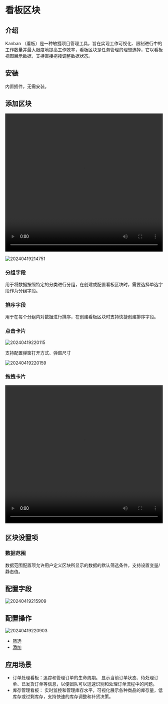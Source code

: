 # 看板区块

<PluginInfo name="block-kanban"></PluginInfo>

## 介绍

Kanban （看板）是一种敏捷项目管理工具，旨在实现工作可视化、限制进行中的工作数量并最大限度地提高工作效率，看板区块是任务管理的理想选择，它以看板视图展示数据，支持直接拖拽调整数据状态。

## 安装

内置插件，无需安装。

## 添加区块

<video width="100%" height="440" controls>
      <source src="https://nocobase-docs.oss-cn-beijing.aliyuncs.com/20240419214551.mp4" type="video/mp4">
</video>

![20240419214751](https://nocobase-docs.oss-cn-beijing.aliyuncs.com/20240419214751.png)

### 分组字段

用于将数据按照特定的分类进行分组，在创建或配置看板区块时，需要选择单选字段作为分组字段。

### 排序字段

用于在每个分组内对数据进行排序，在创建看板区块时支持快捷创建排序字段。

### 点击卡片

![20240419220115](https://nocobase-docs.oss-cn-beijing.aliyuncs.com/20240419220115.png)

支持配置弹窗打开方式、弹窗尺寸

![20240419220159](https://nocobase-docs.oss-cn-beijing.aliyuncs.com/20240419220159.png)

### 拖拽卡片

<video width="100%" height="440" controls>
      <source src="https://nocobase-docs.oss-cn-beijing.aliyuncs.com/20240419221247.mp4" type="video/mp4">
</video>

## 区块设置项

### 数据范围

数据范围配置项允许用户定义区块所显示的数据的默认筛选条件，支持设置变量/静态值。

## 配置字段

![20240419215909](https://nocobase-docs.oss-cn-beijing.aliyuncs.com/20240419215909.png)

## 配置操作

![20240419220903](https://nocobase-docs.oss-cn-beijing.aliyuncs.com/20240419220903.png)

- [筛选](/handbook/ui/actions/types/filter)
- [添加](/handbook/ui/actions/types/add-new)

## 应用场景

- 订单处理看板：追踪和管理订单的生命周期。 显示当前订单状态、待处理订单、已发货订单等信息，以便团队可以迅速识别和处理订单流程中的问题。
- 库存管理看板： 实时监控和管理库存水平，可视化展示各种商品的库存量，低库存或过剩库存，支持快速的库存调整和补货决策。
